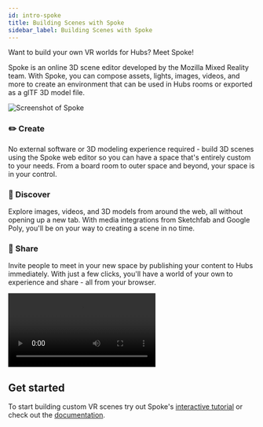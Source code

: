 ```yaml
---
id: intro-spoke
title: Building Scenes with Spoke
sidebar_label: Building Scenes with Spoke
---
```


Want to build your own VR worlds for Hubs? Meet Spoke!

Spoke is an online 3D scene editor developed by the Mozilla Mixed Reality team. With Spoke, you can compose assets, lights, images, videos, and more to create an environment that can be used in Hubs rooms or exported as a glTF 3D model file.

![Screenshot of Spoke](img/intro-spoke-screenshot-min.jpeg)

### ✏️ Create

No external software or 3D modeling experience required - build 3D scenes using the Spoke web editor so you can have a space that's entirely custom to your needs. From a board room to outer space and beyond, your space is in your control.

### 🔭 Discover

Explore images, videos, and 3D models from around the web, all without opening up a new tab. With media integrations from Sketchfab and Google Poly, you'll be on your way to creating a scene in no time.

### 🎉 Share

Invite people to meet in your new space by publishing your content to Hubs immediately. With just a few clicks, you'll have a world of your own to experience and share - all from your browser.


<video controls>
  <source src="img/architecture-kit.mp4" type="video/mp4">
</video>


## Get started 

To start building custom VR scenes try out Spoke's [interactive tutorial](https://hubs.mozilla.com/spoke/projects/tutorial) or check out the [documentation](./spoke-creating-projects).




